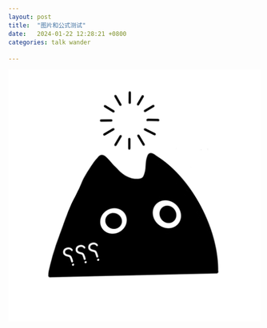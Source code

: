 ```yaml
---
layout: post
title:  "图片和公式测试"
date:   2024-01-22 12:28:21 +0800
categories: talk wander
 
---
```


![img_tst](../img/fufu.jpg)